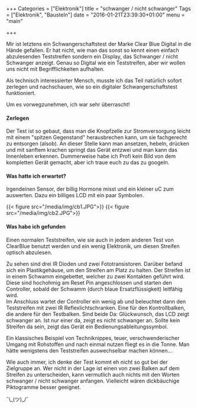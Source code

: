 +++
Categories = ["Elektronik"]
title = "schwanger / nicht schwanger"
Tags = ["Elektronik", "Bausteln"]
date = "2016-01-21T23:39:30+01:00"
menu = "main"

+++


Mir ist letztens ein Schwangerschaftstest der Marke Clear Blue Digital in die Hände gefallen. Er hat nicht, wie man das sonst so kennt einen einfach abzulesenden Teststreifen sondern ein Display, das Schwanger / nicht Schwanger anzeigt. Genau so Digital wie ein Teststreifen, aber wir wollen uns nicht mit Begrifflichkeiten aufhalten. 

Als technisch interessierter Mensch, musste ich das Teil natürlich sofort zerlegen und nachschauen, wie so ein digitaler Schwangerschaftstest funktioniert.

Um es vorwegzunehmen, ich war sehr überrascht!

#### Zerlegen
Der Test ist so gebaut, dass man die Knopfzelle zur Stromversorgung leicht mit einem "spitzen Gegenstand" herausbrechen kann, um sie fachgerecht zu entsorgen (alsob). An dieser Stelle kann man ansetzen, hebeln, drücken und mit sanftem krachen springt das Gerät entzwei und man kann das Innenleben erkennen. Dummerweise habe ich Profi kein Bild von dem kompletten Gerät gemacht, aber ich traue euch zu das zu googeln. 

#### Was hatte ich erwartet?
Irgendeinen Sensor, der billig Hormone misst und ein kleiner uC zum auswerten. Dazu ein billiges LCD mit ein paar Symbolen.

{{< figure src="/media/img/cb1.JPG">}}
{{< figure src="/media/img/cb2.JPG">}}

#### Was habe ich gefunden
Einen normalen Teststreifen, wie sie auch in jedem anderen Test von ClearBlue benutzt werden und ein wenig Elektronik, um diesen Streifen optisch abzulesen. 

Zu sehen sind drei IR Dioden und zwei Fototransistoren. Darüber befand sich ein Plastikgehäuse, um den Streifen am Platz zu halten. Der Streifen ist in einem Schwamm eingebettet, welcher zu zwei Kontakten geführt wird. Diese sind hochohmig am Reset Pin angeschlossen und starten den Controller, sobald der Schwamm (durch blaue Ersatzflüssigkeit) leitfähig wird. </br> 
Im Anschluss wartet der Controller ein wenig ab und beleuchtet dann den Teststreifen mit zwei IR Reflexlichtschranken. Eine für den Kontrollbalken, die andere für den Testbalken. Sind beide Da: Glückwunsch, das LCD zeigt schwanger an. Ist nur einer da, zeigt es nicht schwanger an. Sollte kein Streifen da sein, zeigt das Gerät ein Bedienungsableitungssymbol. 

Ein klassisches Beispiel von Techniknippes, teuer, verschwenderischer Umgang mit Rohstoffen und nach einmal nutzen fliegt es in die Tonne. Man hätte wenigstens den Teststreifen auswechselbar machen können... 

Wie auch immer, ich denke der Test kommt eh nicht so gut bei der Zielgruppe an. Wer nicht in der Lage ist einen von zwei Balken auf dem Streifen zu unterscheiden, kann vermutlich auch nichts mit den Worten schwanger / nicht schwanger anfangen. Vielleicht wären dickbäuchige Piktogramme besser geeignet.

¯\\\_\(ツ\)\_/¯
